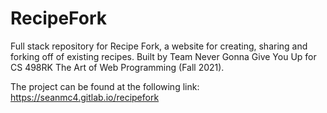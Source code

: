 # RecipeFork

Full stack repository for Recipe Fork, a website for creating, sharing and forking off of existing recipes. Built by Team Never Gonna Give You Up for CS 498RK The Art of Web Programming (Fall 2021).

The project can be found at the following link: https://seanmc4.gitlab.io/recipefork
